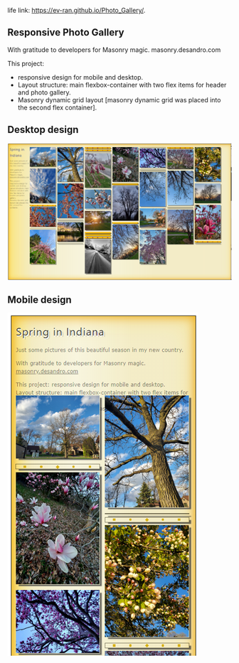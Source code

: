 life link:  https://ev-ran.github.io/Photo_Gallery/.

## Responsive Photo Gallery
 
With gratitude to developers for Masonry magic. masonry.desandro.com

This project: 
* responsive design for mobile and desktop.
* Layout structure: main flexbox-container with two flex items for header and photo gallery.
* Masonry dynamic grid layout [masonry dynamic grid was placed into the second flex container].

## Desktop design 
![-](images/about_d.png)
## Mobile design 
![-](images/about_m.png)

